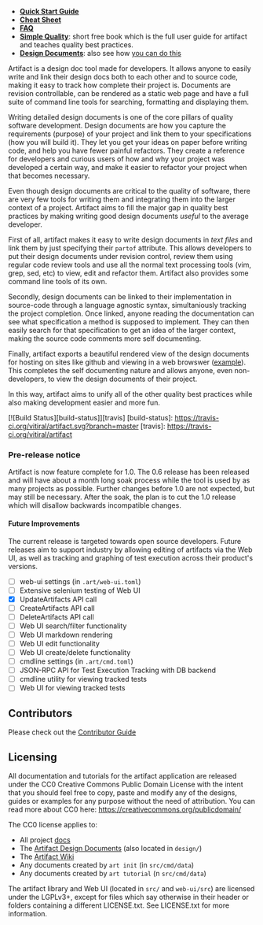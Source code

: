 - **[Quick Start Guide](docs/QuickStart.md)**
- **[Cheat Sheet](docs/CheatSheet.md)**
- **[FAQ](docs/FAQ.md)**
- **[Simple Quality][1]**: short free book which is the full user guide
  for artifact and teaches quality best practices.
- **[Design Documents][2]**: also see how [you can do this][3]

[1]: https://vitiral.gitbooks.io/simple-quality/content/
[2]: http://vitiral.github.io/artifact/#artifacts/REQ-1
[3]: https://github.com/vitiral/artifact/wiki/Exporting-Html

Artifact is a design doc tool made for developers. It allows anyone to
easily write and link their design docs both to each other and to source code,
making it easy to track how complete their project is.
Documents are revision controllable, can be rendered as a static
web page and have a full suite of command line tools for searching,
formatting and displaying them.

Writing detailed design documents is one of the core pillars of quality
software development. Design documents are how you capture the requirements
(purpose) of your project and link them to your specifications (how you will
build it). They let you get your ideas on paper before writing code, and help
you have fewer painful refactors. They create a reference for developers and
curious users of how and why your project was developed a certain way, and make
it easier to refactor your project when that becomes necessary.

Even though design documents are critical to the quality of software, there
are very few tools for writing them and integrating them into the larger context
of a project. Artifact aims to fill the major gap in quality best practices by
making writing good design documents *useful* to the average developer.

First of all, artifact makes it easy to write design documents in *text files*
and link them by just specifying their `partof` attribute. This allows
developers to put their design documents under revision control, review them
using regular code review tools and use all the normal text processing tools
(vim, grep, sed, etc) to view, edit and refactor them. Artifact also provides
some command line tools of its own.

Secondly, design documents can be linked to their implementation in source-code
through a language agnostic syntax, simultaniously tracking the project
completion. Once linked, anyone reading the documentation can see what
specification a method is supposed to implement. They can then easily search
for that specification to get an idea of the larger context, making the source
code comments more self documenting.

Finally, artifact exports a beautiful rendered view of the design documents
for hosting on sites like github and viewing in a web browswer ([example][2]).
This completes the self documenting nature and allows anyone, even
non-developers, to view the design documents of their project.

In this way, artifact aims to unify all of the other quality best practices
while also making development easier and more fun.

[![Build Status][build-status]][travis]
[build-status]: https://travis-ci.org/vitiral/artifact.svg?branch=master
[travis]: https://travis-ci.org/vitiral/artifact

### Pre-release notice
Artifact is now feature complete for 1.0. The 0.6 release has been released and
will have about a month long soak process while the tool is used by as many
projects as possible. Further changes before 1.0 are not expected, but may
still be necessary. After the soak, the plan is to cut the 1.0 release which
will disallow backwards incompatible changes.

#### Future Improvements
The current release is targeted towards open source developers. Future releases
aim to support industry by allowing editing of artifacts via the Web UI, as
well as tracking and graphing of test execution across their product's versions.

- [ ] web-ui settings (in `.art/web-ui.toml`)
- [ ] Extensive selenium testing of Web UI
- [x] UpdateArtifacts API call
- [ ] CreateArtifacts API call
- [ ] DeleteArtifacts API call
- [ ] Web UI search/filter functionality
- [ ] Web UI markdown rendering
- [ ] Web UI edit functionality
- [ ] Web UI create/delete functionality
- [ ] cmdline settings (in `.art/cmd.toml`)
- [ ] JSON-RPC API for Test Execution Tracking with DB backend
- [ ] cmdline utility for viewing tracked tests
- [ ] Web UI for viewing tracked tests

## Contributors

Please check out the [Contributor Guide][20]

[20]: https://github.com/vitiral/artifact/wiki/Contributor-Guide

## Licensing
All documentation and tutorials for the artifact application are released under
the CC0 Creative Commons Public Domain License with the intent that you should
feel free to copy, paste and modify any of the designs, guides or examples
for any purpose without the need of attribution. You can read more about CC0 here:
https://creativecommons.org/publicdomain/

The CC0 license applies to:
- All project [docs](docs)
- The [Artifact Design Documents](http://vitiral.github.io/artifact/#artifacts/REQ-1)
    (also located in `design/`)
- The [Artifact Wiki](https://github.com/vitiral/artifact/wiki)
- Any documents created by `art init` (in `src/cmd/data`)
- Any documents created by `art tutorial` (n `src/cmd/data`)

The artifact library and Web UI (located in `src/` and `web-ui/src`) are
licensed under the LGPLv3+, except for files which say otherwise in their
header or folders containing a different LICENSE.txt. See LICENSE.txt for more
information.
